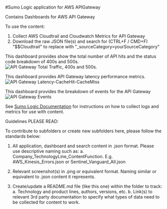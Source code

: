 #Sumo Logic application for AWS APIGateway
 
Contains Dashboards for AWS API Gateway

To use the content:
1. Collect AWS Cloudtrail and Cloudwatch Metrics for API Gateway
2. Download the raw JSON file(s) and search for (CTRL+F / CMD+F) "$$Cloudtrail" to replace with "_sourceCategory=yourSourceCategory"

This dashboard provides show the total number of API hits and the status code breakdown of 400s and 500s.
![API Gateway Total Traffic, 400s and 500s. ](https://raw.githubusercontent.com/SumoLogic/sumologic-content/master/Amazon_Web_Services/API_Gateway/Screenshots/Total-Traffic-400s-500s.png)

This dashboard provides API Gateway latency performance metrics.
![API Gateway Latency-CacheHit-CacheMiss](https://raw.githubusercontent.com/SumoLogic/sumologic-content/master/Amazon_Web_Services/API_Gateway/Screenshots/Latency-CacheHit-CacheMiss.png)

This dashboard provides the breakdown of events for the API Gateway
![API Gateway Events](https://raw.githubusercontent.com/SumoLogic/sumologic-content/master/Amazon_Web_Services/API_Gateway/Screenshots/API-Gateway-Events.png)





See [Sumo Logic Documentation](https://help.sumologic.com/) for instructions on how to collect logs and metrics for use with content.

Guidelines PLEASE READ:

To contribute to subfolders or create new subfolders here, please follow the standards below:

1. All application, dashboard and search content in .json format. Please use descriptive naming such as:
   a. Company_TechnologyLine_ContentFunction. E.g. AWS_Kinesis_Errors.json or Sentinel_Vanguard_All.json

2. Relevant screenshot(s) in .png or equivalent format. Naming similar or equivalent to .json content it represents.

3. Create/update a README.md file (like this one) within the folder to track:
   a. Technology and product lines, authors, versions, etc.
   b. Link(s) to relevant 3rd party documentation to specify what types of data need to be collected for content to work.

